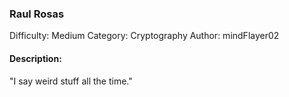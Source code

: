 ### Raul Rosas

Difficulty: Medium
Category: Cryptography
Author: mindFlayer02

#### Description:

"I say weird stuff all the time."